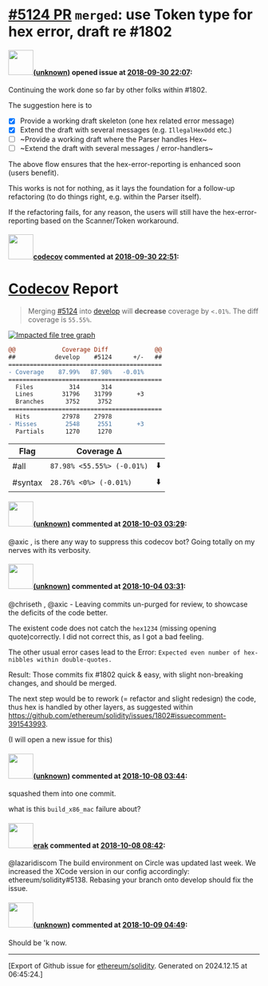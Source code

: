 # [\#5124 PR](https://github.com/ethereum/solidity/pull/5124) `merged`: use Token type for hex error, draft re #1802

#### <img src="(unknown)" width="50">[(unknown)]((unknown)) opened issue at [2018-09-30 22:07](https://github.com/ethereum/solidity/pull/5124):

Continuing the work done so far by other folks within #1802.

The suggestion here is to

- [x] Provide a working draft skeleton (one hex related error message)
- [x] Extend the draft with several messages (e.g. `IllegalHexOdd` etc.)
- [ ] ~Provide a working draft where the Parser handles Hex~
- [ ] ~Extend the draft with several messages / error-handlers~

The above flow ensures that the hex-error-reporting is enhanced soon (users benefit).

This works is not for nothing, as it lays the foundation for a follow-up refactoring (to do things right, e.g. within the Parser itself).

If the refactoring fails, for any reason, the users will still have the hex-error-reporting based on the Scanner/Token workaround.

#### <img src="https://avatars.githubusercontent.com/in/254?v=4" width="50">[codecov](https://github.com/apps/codecov) commented at [2018-09-30 22:51](https://github.com/ethereum/solidity/pull/5124#issuecomment-425758515):

# [Codecov](https://codecov.io/gh/ethereum/solidity/pull/5124?src=pr&el=h1) Report
> Merging [#5124](https://codecov.io/gh/ethereum/solidity/pull/5124?src=pr&el=desc) into [develop](https://codecov.io/gh/ethereum/solidity/commit/4ab2e03be3e5550a68a2fcf1608cdcb942dd8957?src=pr&el=desc) will **decrease** coverage by `<.01%`.
> The diff coverage is `55.55%`.

[![Impacted file tree graph](https://codecov.io/gh/ethereum/solidity/pull/5124/graphs/tree.svg?width=650&token=87PGzVEwU0&height=150&src=pr)](https://codecov.io/gh/ethereum/solidity/pull/5124?src=pr&el=tree)

```diff
@@             Coverage Diff             @@
##           develop    #5124      +/-   ##
===========================================
- Coverage    87.99%   87.98%   -0.01%     
===========================================
  Files          314      314              
  Lines        31796    31799       +3     
  Branches      3752     3752              
===========================================
  Hits         27978    27978              
- Misses        2548     2551       +3     
  Partials      1270     1270
```

| Flag | Coverage Δ | |
|---|---|---|
| #all | `87.98% <55.55%> (-0.01%)` | :arrow_down: |
| #syntax | `28.76% <0%> (-0.01%)` | :arrow_down: |

#### <img src="(unknown)" width="50">[(unknown)]((unknown)) commented at [2018-10-03 03:29](https://github.com/ethereum/solidity/pull/5124#issuecomment-426500582):

@axic , is there any way to suppress this codecov bot? Going totally on my nerves with its verbosity.

#### <img src="(unknown)" width="50">[(unknown)]((unknown)) commented at [2018-10-04 03:31](https://github.com/ethereum/solidity/pull/5124#issuecomment-426873924):

@chriseth , @axic - Leaving commits un-purged for review, to showcase the deficits of the code better.

The existent code does not catch the `hex1234` (missing opening quote)correctly. I did not correct this, as I got a bad feeling.

The other usual error cases lead to the Error: `Expected even number of hex-nibbles within double-quotes.`

Result: Those commits fix #1802 quick & easy, with slight non-breaking changes, and should be merged.

The next step would be to rework (= refactor and slight redesign) the code, thus hex is handled by other layers, as suggested within https://github.com/ethereum/solidity/issues/1802#issuecomment-391543993.

(I will open a new issue for this)

#### <img src="(unknown)" width="50">[(unknown)]((unknown)) commented at [2018-10-08 03:44](https://github.com/ethereum/solidity/pull/5124#issuecomment-427715384):

squashed them into one commit.

what is this `build_x86_mac` failure about?

#### <img src="https://avatars.githubusercontent.com/u/20012009?u=61e903cf16bc5f3353db1d571401e2e71b6f61ed&v=4" width="50">[erak](https://github.com/erak) commented at [2018-10-08 08:42](https://github.com/ethereum/solidity/pull/5124#issuecomment-427759367):

@lazaridiscom The build environment on Circle was updated last week. We increased the XCode version in our config accordingly: ethereum/solidity#5138. Rebasing your branch onto develop should fix the issue.

#### <img src="(unknown)" width="50">[(unknown)]((unknown)) commented at [2018-10-09 04:49](https://github.com/ethereum/solidity/pull/5124#issuecomment-428058532):

Should be 'k now.


-------------------------------------------------------------------------------



[Export of Github issue for [ethereum/solidity](https://github.com/ethereum/solidity). Generated on 2024.12.15 at 06:45:24.]
